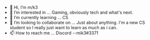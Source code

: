 - 👋 Hi, I’m m/k3
- 👀 I’m interested in ... Gaming, obviously tech and what's next.
- 🌱 I’m currently learning ... CS
- 💞️ I’m looking to collaborate on ... Just about anything. I'm a new CS student so I really just want to learn as much as i can.
- 📫 How to reach me ... Discord --mik3#3371

<!---
mik3-74/mik3-74 is a ✨ special ✨ repository because its `README.md` (this file) appears on your GitHub profile.
You can click the Preview link to take a look at your changes.
--->
